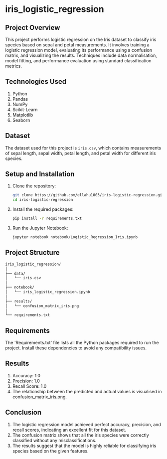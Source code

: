 # iris_logistic_regression

## Project Overview
This project performs logistic regression on the Iris dataset to classify iris species based on sepal and petal measurements. It involves training a logistic regression model, evaluating its performance using a confusion matrix, and visualizing the results. Techniques include data normalisation, model fitting, and performance evaluation using standard classification metrics.

## Technologies Used
1) Python
2) Pandas
3) NumPy
4) Scikit-Learn
5) Matplotlib
6) Seaborn

## Dataset
The dataset used for this project is `iris.csv`, which contains measurements of sepal length, sepal width, petal length, and petal width for different iris species.

## Setup and Installation
1. Clone the repository:
    ```bash
    git clone https://github.com/ellahu1003/iris-logistic-regression.git
    cd iris-logistic-regression
    ```
2. Install the required packages:
    ```bash
    pip install -r requirements.txt
    ```
3. Run the Jupyter Notebook:
    ```bash
    jupyter notebook notebook/Logistic_Regression_Iris.ipynb
    ```
## Project Structure
 ```markdown
iris_logistic_regression/
│
├── data/
│   └── iris.csv
│
├── notebook/
│   └── iris_logistic_regression.ipynb
│
├── results/
│   └── confusion_matrix_iris.png
│   
└── requirements.txt
 ```

## Requirements
The 'Requirements.txt' file lists all the Python packages required to run the project. Install these dependencies to avoid any compatibility issues.

## Results
1) Accuracy: 1.0
2) Precision: 1.0
3) Recall Score: 1.0
4) The relationship between the predicted and actual values is visualised in confusion_matrix_iris.png.

## Conclusion
1) The logistic regression model achieved perfect accuracy, precision, and recall scores, indicating an excellent fit for this dataset.
2) The confusion matrix shows that all the iris species were correctly classified without any misclassifications.
3) The results suggest that the model is highly reliable for classifying iris species based on the given features.

